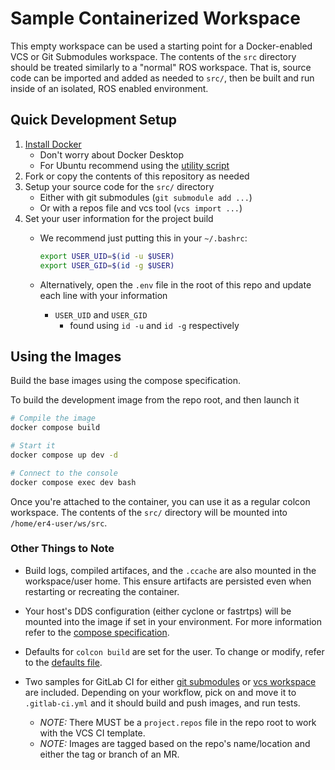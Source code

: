 # Sample Containerized Workspace

This empty workspace can be used a starting point for a Docker-enabled VCS or Git Submodules workspace.
The contents of the `src` directory should be treated similarly to a "normal" ROS workspace.
That is, source code can be imported and added as needed to `src/`, then be built and run inside of an isolated, ROS enabled environment.

## Quick Development Setup

1) [Install Docker](https://docs.docker.com/engine/install/ubuntu/)
    - Don't worry about Docker Desktop
    - For Ubuntu recommend using the [utility script](https://docs.docker.com/engine/install/ubuntu/#install-using-the-convenience-script)
2) Fork or copy the contents of this repository as needed
3) Setup your source code for the `src/` directory
    - Either with git submodules (`git submodule add ...`)
    - Or with a repos file and vcs tool  (`vcs import ...`)
4) Set your user information for the project build
    - We recommend just putting this in your `~/.bashrc`:

      ```bash
      export USER_UID=$(id -u $USER)
      export USER_GID=$(id -g $USER)
      ```

    - Alternatively, open the `.env` file in the root of this repo and update each line with your information
        - `USER_UID` and `USER_GID`
            - found using `id -u` and `id -g` respectively

## Using the Images

Build the base images using the compose specification.

To build the development image from the repo root, and then launch it

```bash
# Compile the image
docker compose build

# Start it
docker compose up dev -d

# Connect to the console
docker compose exec dev bash
```

Once you're attached to the container, you can use it as a regular colcon workspace.
The contents of the `src/` directory will be mounted into `/home/er4-user/ws/src`.

### Other Things to Note

- Build logs, compiled artifaces, and the `.ccache` are also mounted in the workspace/user home.
This ensure artifacts are persisted even when restarting or recreating the container.

- Your host's DDS configuration (either cyclone or fastrtps) will be mounted into the image if set in your environment.
For more information refer to the [compose specification](docker-compose.yaml).

- Defaults for `colcon build` are set for the user. To change or modify, refer to the [defaults file](config/colcon-defaults.yaml).

- Two samples for GitLab CI for either [git submodules](.gitlab-ci.yml.submodules) or [vcs workspace](gitlab-ci.yml.vcs) are included.
Depending on your workflow, pick on and move it to `.gitlab-ci.yml` and it should build and push images, and run tests.
  - *NOTE:* There MUST be a `project.repos` file in the repo root to work with the VCS CI template.
  - *NOTE:* Images are tagged based on the repo's name/location and either the tag or branch of an MR.
